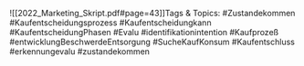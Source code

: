 
![[2022_Marketing_Skript.pdf#page=43]]Tags & Topics:
   #Zustandekommen
   #Kaufentscheidungsprozess
   #Kaufentscheidungkann
   #KaufentscheidungPhasen
   #Evalu
   #identifikationintention
   #Kaufprozeß
   #entwicklungBeschwerdeEntsorgung
   #SucheKaufKonsum
   #Kaufentschluss
   #erkennungevalu
   #zustandekommen